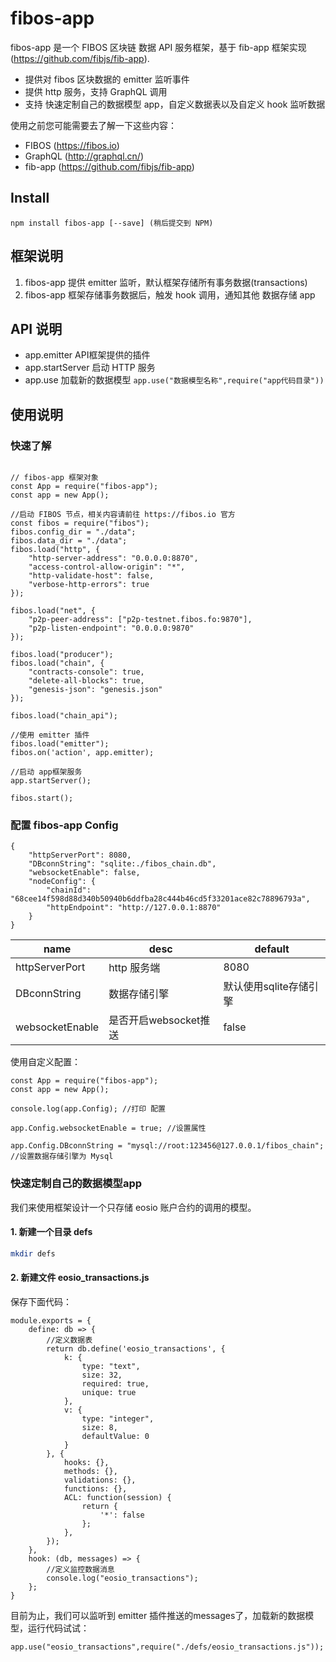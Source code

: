 # fibos-app

fibos-app 是一个 FIBOS 区块链 数据 API 服务框架，基于 fib-app 框架实现(https://github.com/fibjs/fib-app).

- 提供对 fibos 区块数据的 emitter 监听事件
- 提供 http 服务，支持 GraphQL 调用
- 支持 快速定制自己的数据模型 app，自定义数据表以及自定义 hook 监听数据


使用之前您可能需要去了解一下这些内容：

- FIBOS (https://fibos.io)
- GraphQL (http://graphql.cn/)
- fib-app (https://github.com/fibjs/fib-app)


## Install

```
npm install fibos-app [--save] (稍后提交到 NPM)
```

## 框架说明

1. fibos-app 提供 emitter 监听，默认框架存储所有事务数据(transactions)
2. fibos-app 框架存储事务数据后，触发 hook 调用，通知其他 数据存储 app

## API 说明

- app.emitter API框架提供的插件
- app.startServer 启动 HTTP 服务
- app.use 加载新的数据模型 `app.use("数据模型名称",require("app代码目录"))`

## 使用说明

### 快速了解
```

// fibos-app 框架对象
const App = require("fibos-app");
const app = new App();

//启动 FIBOS 节点，相关内容请前往 https://fibos.io 官方
const fibos = require("fibos");
fibos.config_dir = "./data";
fibos.data_dir = "./data";
fibos.load("http", {
	"http-server-address": "0.0.0.0:8870",
	"access-control-allow-origin": "*",
	"http-validate-host": false,
	"verbose-http-errors": true
});

fibos.load("net", {
	"p2p-peer-address": ["p2p-testnet.fibos.fo:9870"],
	"p2p-listen-endpoint": "0.0.0.0:9870"
});

fibos.load("producer");
fibos.load("chain", {
	"contracts-console": true,
	"delete-all-blocks": true,
	"genesis-json": "genesis.json"
});

fibos.load("chain_api");

//使用 emitter 插件
fibos.load("emitter");
fibos.on('action', app.emitter);

//启动 app框架服务
app.startServer();

fibos.start();

```

### 配置 fibos-app Config

```
{
	"httpServerPort": 8080,
	"DBconnString": "sqlite:./fibos_chain.db",
	"websocketEnable": false,
	"nodeConfig": {
		"chainId": "68cee14f598d88d340b50940b6ddfba28c444b46cd5f33201ace82c78896793a",
		"httpEndpoint": "http://127.0.0.1:8870"
	}
}
```

| name                 | desc |	default|
|---------------------|--------|------------|
| httpServerPort     | http 服务端   | 8080   |
| DBconnString | 数据存储引擎    | 默认使用sqlite存储引擎    |
| websocketEnable | 是否开启websocket推送    | false    |


使用自定义配置：

```
const App = require("fibos-app");
const app = new App();

console.log(app.Config); //打印 配置

app.Config.websocketEnable = true; //设置属性

app.Config.DBconnString = "mysql://root:123456@127.0.0.1/fibos_chain"; //设置数据存储引擎为 Mysql
```


### 快速定制自己的数据模型app

我们来使用框架设计一个只存储 eosio  账户合约的调用的模型。

#### 1. 新建一个目录 defs

``` sh
mkdir defs

```

#### 2. 新建文件 eosio_transactions.js

保存下面代码：

```
module.exports = {
	define: db => {
		//定义数据表
		return db.define('eosio_transactions', {
			k: {
				type: "text",
				size: 32,
				required: true,
				unique: true
			},
			v: {
				type: "integer",
				size: 8,
				defaultValue: 0
			}
		}, {
			hooks: {},
			methods: {},
			validations: {},
			functions: {},
			ACL: function(session) {
				return {
					'*': false
				};
			},
		});
	},
	hook: (db, messages) => {
		//定义监控数据消息
		console.log("eosio_transactions");
	};
}
```

目前为止，我们可以监听到 emitter 插件推送的messages了，加载新的数据模型，运行代码试试：

```
app.use("eosio_transactions",require("./defs/eosio_transactions.js"));

```

